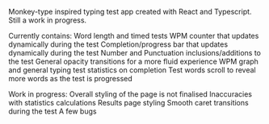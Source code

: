 Monkey-type inspired typing test app created with React and Typescript. Still a work in progress.

Currently contains:
    Word length and timed tests
    WPM counter that updates dynamically during the test
    Completion/progress bar that updates dynamically during the test
    Number and Punctuation inclusions/additions to the test
    General opacity transitions for a more fluid experience
    WPM graph and general typing test statistics on completion
    Test words scroll to reveal more words as the test is progressed

Work in progress:
    Overall styling of the page is not finalised
    Inaccuracies with statistics calculations
    Results page styling
    Smooth caret transitions during the test
    A few bugs 
  


